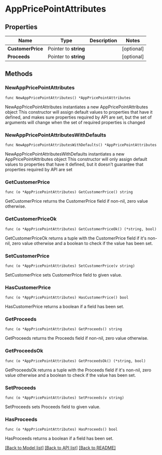 # AppPricePointAttributes

## Properties

Name | Type | Description | Notes
------------ | ------------- | ------------- | -------------
**CustomerPrice** | Pointer to **string** |  | [optional] 
**Proceeds** | Pointer to **string** |  | [optional] 

## Methods

### NewAppPricePointAttributes

`func NewAppPricePointAttributes() *AppPricePointAttributes`

NewAppPricePointAttributes instantiates a new AppPricePointAttributes object
This constructor will assign default values to properties that have it defined,
and makes sure properties required by API are set, but the set of arguments
will change when the set of required properties is changed

### NewAppPricePointAttributesWithDefaults

`func NewAppPricePointAttributesWithDefaults() *AppPricePointAttributes`

NewAppPricePointAttributesWithDefaults instantiates a new AppPricePointAttributes object
This constructor will only assign default values to properties that have it defined,
but it doesn't guarantee that properties required by API are set

### GetCustomerPrice

`func (o *AppPricePointAttributes) GetCustomerPrice() string`

GetCustomerPrice returns the CustomerPrice field if non-nil, zero value otherwise.

### GetCustomerPriceOk

`func (o *AppPricePointAttributes) GetCustomerPriceOk() (*string, bool)`

GetCustomerPriceOk returns a tuple with the CustomerPrice field if it's non-nil, zero value otherwise
and a boolean to check if the value has been set.

### SetCustomerPrice

`func (o *AppPricePointAttributes) SetCustomerPrice(v string)`

SetCustomerPrice sets CustomerPrice field to given value.

### HasCustomerPrice

`func (o *AppPricePointAttributes) HasCustomerPrice() bool`

HasCustomerPrice returns a boolean if a field has been set.

### GetProceeds

`func (o *AppPricePointAttributes) GetProceeds() string`

GetProceeds returns the Proceeds field if non-nil, zero value otherwise.

### GetProceedsOk

`func (o *AppPricePointAttributes) GetProceedsOk() (*string, bool)`

GetProceedsOk returns a tuple with the Proceeds field if it's non-nil, zero value otherwise
and a boolean to check if the value has been set.

### SetProceeds

`func (o *AppPricePointAttributes) SetProceeds(v string)`

SetProceeds sets Proceeds field to given value.

### HasProceeds

`func (o *AppPricePointAttributes) HasProceeds() bool`

HasProceeds returns a boolean if a field has been set.


[[Back to Model list]](../README.md#documentation-for-models) [[Back to API list]](../README.md#documentation-for-api-endpoints) [[Back to README]](../README.md)


